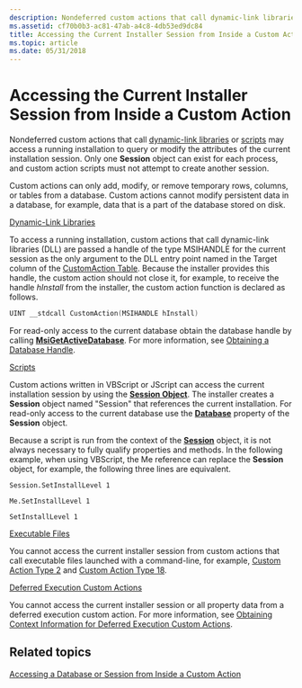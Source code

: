 ```yaml
---
description: Nondeferred custom actions that call dynamic-link libraries or scripts may access a running installation to query or modify the attributes of the current installation session.
ms.assetid: cf70b0b3-ac81-47ab-a4c8-4db53ed9dc84
title: Accessing the Current Installer Session from Inside a Custom Action
ms.topic: article
ms.date: 05/31/2018
---
```


# Accessing the Current Installer Session from Inside a Custom Action

Nondeferred custom actions that call [dynamic-link libraries](dynamic-link-libraries.md) or [scripts](scripts.md) may access a running installation to query or modify the attributes of the current installation session. Only one **Session** object can exist for each process, and custom action scripts must not attempt to create another session.

Custom actions can only add, modify, or remove temporary rows, columns, or tables from a database. Custom actions cannot modify persistent data in a database, for example, data that is a part of the database stored on disk.

[Dynamic-Link Libraries](dynamic-link-libraries.md)

To access a running installation, custom actions that call dynamic-link libraries (DLL) are passed a handle of the type MSIHANDLE for the current session as the only argument to the DLL entry point named in the Target column of the [CustomAction Table](customaction-table.md). Because the installer provides this handle, the custom action should not close it, for example, to receive the handle *hInstall* from the installer, the custom action function is declared as follows.


```C++
UINT __stdcall CustomAction(MSIHANDLE hInstall)
```



For read-only access to the current database obtain the database handle by calling [**MsiGetActiveDatabase**](/windows/desktop/api/Msiquery/nf-msiquery-msigetactivedatabase). For more information, see [Obtaining a Database Handle](obtaining-a-database-handle.md).

[Scripts](scripts.md)

Custom actions written in VBScript or JScript can access the current installation session by using the [**Session Object**](session-object.md). The installer creates a **Session** object named "Session" that references the current installation. For read-only access to the current database use the [**Database**](session-database.md) property of the **Session** object.

Because a script is run from the context of the [**Session**](session-object.md) object, it is not always necessary to fully qualify properties and methods. In the following example, when using VBScript, the Me reference can replace the **Session** object, for example, the following three lines are equivalent.


```VB
Session.SetInstallLevel 1
```




```VB
Me.SetInstallLevel 1
```




```VB
SetInstallLevel 1
```



[Executable Files](executable-files.md)

You cannot access the current installer session from custom actions that call executable files launched with a command-line, for example, [Custom Action Type 2](custom-action-type-2.md) and [Custom Action Type 18](custom-action-type-18.md).

[Deferred Execution Custom Actions](deferred-execution-custom-actions.md)

You cannot access the current installer session or all property data from a deferred execution custom action. For more information, see [Obtaining Context Information for Deferred Execution Custom Actions](obtaining-context-information-for-deferred-execution-custom-actions.md).

## Related topics

<dl> <dt>

[Accessing a Database or Session from Inside a Custom Action](accessing-a-database-or-session-from-inside-a-custom-action.md)
</dt> </dl>

 

 



